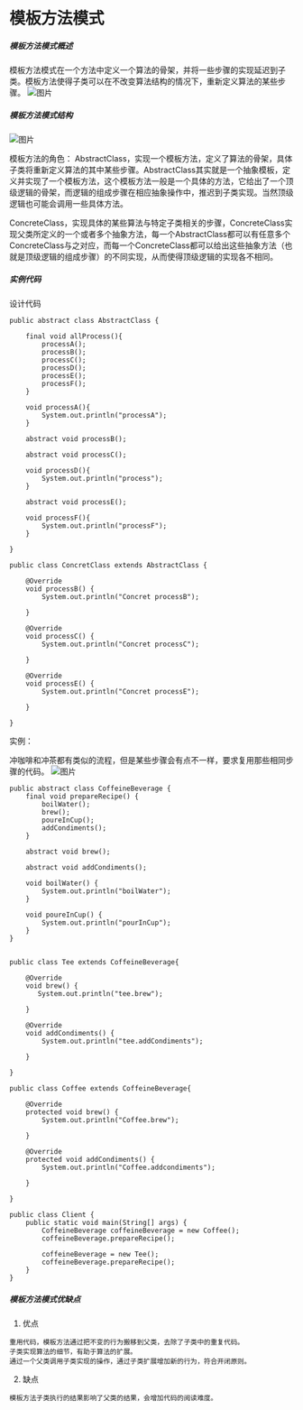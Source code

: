 模板方法模式
====
##### 模板方法模式概述
模板方法模式在一个方法中定义一个算法的骨架，并将一些步骤的实现延迟到子类。模板方法使得子类可以在不改变算法结构的情况下，重新定义算法的某些步骤。
![图片](https://upload-images.jianshu.io/upload_images/8907519-471421910b9d9ae1.png?imageMogr2/auto-orient/strip%7CimageView2/2/w/1240)

##### 模板方法模式结构
![图片](https://upload-images.jianshu.io/upload_images/8907519-0bc88c7a00facf8b.png?imageMogr2/auto-orient/strip%7CimageView2/2/w/1240)

模板方法的角色：
AbstractClass，实现一个模板方法，定义了算法的骨架，具体子类将重新定义算法的其中某些步骤。AbstractClass其实就是一个抽象模板，定义并实现了一个模板方法，这个模板方法一般是一个具体的方法，它给出了一个顶级逻辑的骨架，而逻辑的组成步骤在相应抽象操作中，推迟到子类实现。当然顶级逻辑也可能会调用一些具体方法。

ConcreteClass，实现具体的某些算法与特定子类相关的步骤，ConcreteClass实现父类所定义的一个或者多个抽象方法，每一个AbstractClass都可以有任意多个ConcreteClass与之对应，而每一个ConcreteClass都可以给出这些抽象方法（也就是顶级逻辑的组成步骤）的不同实现，从而使得顶级逻辑的实现各不相同。

##### 实例代码
设计代码
```
public abstract class AbstractClass {

    final void allProcess(){
        processA();
        processB();
        processC();
        processD();
        processE();
        processF();
    }

    void processA(){
        System.out.println("processA");
    }

    abstract void processB();

    abstract void processC();

    void processD(){
        System.out.println("process");
    }

    abstract void processE();

    void processF(){
        System.out.println("processF");
    }

}

public class ConcretClass extends AbstractClass {

    @Override
    void processB() {
        System.out.println("Concret processB");

    }

    @Override
    void processC() {
        System.out.println("Concret processC");

    }

    @Override
    void processE() {
        System.out.println("Concret processE");

    }

}
```
实例：

冲咖啡和冲茶都有类似的流程，但是某些步骤会有点不一样，要求复用那些相同步骤的代码。
![图片](https://upload-images.jianshu.io/upload_images/8907519-0178aee264d4c344.png?imageMogr2/auto-orient/strip%7CimageView2/2/w/1240)

```
public abstract class CoffeineBeverage {
    final void prepareRecipe() {
        boilWater();
        brew();
        poureInCup();
        addCondiments();
    }

    abstract void brew();

    abstract void addCondiments();

    void boilWater() {
        System.out.println("boilWater");
    }

    void poureInCup() {
        System.out.println("pourInCup");
    }
}


public class Tee extends CoffeineBeverage{

    @Override
    void brew() {
       System.out.println("tee.brew");

    }

    @Override
    void addCondiments() {
        System.out.println("tee.addCondiments");

    }
    
}

public class Coffee extends CoffeineBeverage{

    @Override
    protected void brew() {
        System.out.println("Coffee.brew");

    }

    @Override
    protected void addCondiments() {
        System.out.println("Coffee.addcondiments");

    }
    
}

public class Client {
    public static void main(String[] args) {
        CoffeineBeverage coffeineBeverage = new Coffee();
        coffeineBeverage.prepareRecipe();

        coffeineBeverage = new Tee();
        coffeineBeverage.prepareRecipe();
    }
}
```

##### 模板方法模式优缺点
1. 优点
>
    重用代码，模板方法通过把不变的行为搬移到父类，去除了子类中的重复代码。
    子类实现算法的细节，有助于算法的扩展。
    通过一个父类调用子类实现的操作，通过子类扩展增加新的行为，符合开闭原则。

2. 缺点
>
    模板方法子类执行的结果影响了父类的结果，会增加代码的阅读难度。

